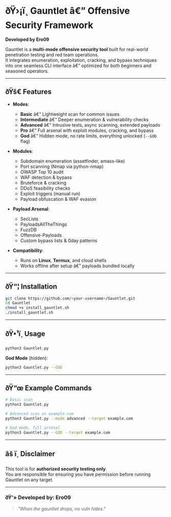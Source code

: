 # ðŸ›¡ï¸ Gauntlet â€” Offensive Security Framework  
**Developed by Ero09**  

Gauntlet is a **multi-mode offensive security tool** built for real-world penetration testing and red team operations.  
It integrates enumeration, exploitation, cracking, and bypass techniques into one seamless CLI interface â€” optimized for both beginners and seasoned operators.  

---

## ðŸš€ Features
- **Modes**:
  - **Basic** â€“ Lightweight scan for common issues
  - **Intermediate** â€“ Deeper enumeration & vulnerability checks
  - **Advanced** â€“ Intrusive tests, async scanning, extended payloads
  - **Pro** â€“ Full arsenal with exploit modules, cracking, and bypass
  - **God** â€“ Hidden mode, no rate limits, everything unlocked (`--GOD` flag)

- **Modules**:
  - Subdomain enumeration (assetfinder, amass-like)
  - Port scanning (Nmap via python-nmap)
  - OWASP Top 10 audit
  - WAF detection & bypass
  - Bruteforce & cracking
  - DDoS feasibility checks
  - Exploit triggers (manual run)
  - Payload obfuscation & WAF evasion

- **Payload Arsenal**:
  - SecLists  
  - PayloadsAllTheThings  
  - FuzzDB  
  - Offensive-Payloads  
  - Custom bypass lists & 0day patterns

- **Compatibility**:
  - Runs on **Linux**, **Termux**, and cloud shells
  - Works offline after setup â€” payloads bundled locally

---

## ðŸ“¦ Installation
```bash
git clone https://github.com/<your-username>/Gauntlet.git
cd Gauntlet
chmod +x install_gauntlet.sh
./install_gauntlet.sh
```

---

## ðŸ•¹ï¸ Usage
```bash
python3 Gauntlet.py
```

**God Mode** (hidden):
```bash
python3 Gauntlet.py --GOD
```

---

## ðŸ“œ Example Commands
```bash
# Basic scan
python3 Gauntlet.py

# Advanced scan on example.com
python3 Gauntlet.py --mode advanced --target example.com

# God mode, full arsenal
python3 Gauntlet.py --GOD --target example.com
```

---

## âš ï¸ Disclaimer
This tool is for **authorized security testing only**.  
You are responsible for ensuring you have permission before running Gauntlet on any target.

---

### ðŸ’» Developed by: **Ero09**
> *"When the gauntlet drops, no vuln hides."*
